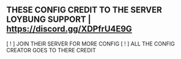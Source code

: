 ## THESE CONFIG CREDIT TO THE SERVER LOYBUNG SUPPORT | https://discord.gg/XDPfrU4E9G

[ ! ] JOIN THEIR SERVER FOR MORE CONFIG
[ ! ] ALL THE CONFIG CREATOR GOES TO THERE CREDIT
